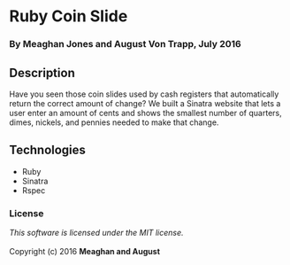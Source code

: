 # Ruby Coin Slide

### By Meaghan Jones and August Von Trapp, July 2016

## Description 

Have you seen those coin slides used by cash registers that automatically return the correct amount of change? We built a Sinatra website that lets a user enter an amount of cents and shows the smallest number of quarters, dimes, nickels, and pennies needed to make that change. 

## Technologies

* Ruby
* Sinatra
* Rspec

###  License
_This software is licensed under the MIT license._<br><br>
Copyright (c) 2016 **Meaghan and August**
